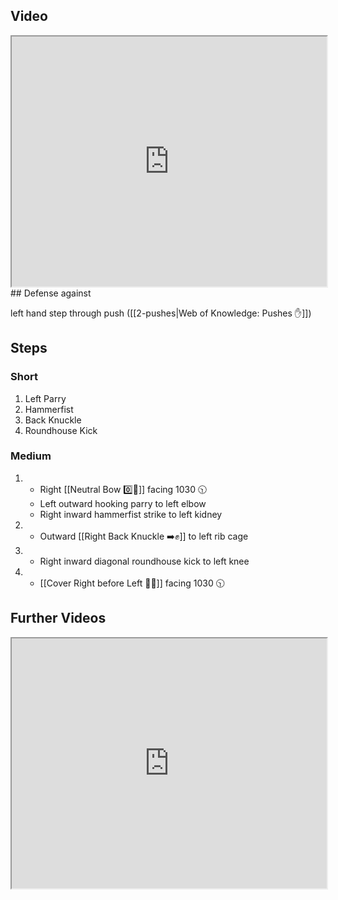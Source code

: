 ## Video

<iframe src="https://www.youtube.com/embed/3mcbjGkhCto" width="100%" height="400"></iframe>
## Defense against

left hand step through push ([[2-pushes|Web of Knowledge: Pushes ✋]])
## Steps

### Short
1. Left Parry
2. Hammerfist
3. Back Knuckle
4. Roundhouse Kick

### Medium

1. - Right [[Neutral Bow  0️⃣🦶]] facing 1030 🕥
   - Left outward hooking parry to left elbow
   - Right inward hammerfist strike to left kidney
2. - Outward [[Right Back Knuckle ➡️✊]] to
     left rib cage
3. - Right inward diagonal roundhouse kick to left knee
4. - [[Cover Right before Left 🦶🔄]] facing 1030 🕥


## Further Videos

<iframe src="https://www.youtube.com/embed/IXZ6kr4VHQw?start=322&end=338" width="100%" height="400"></iframe>
